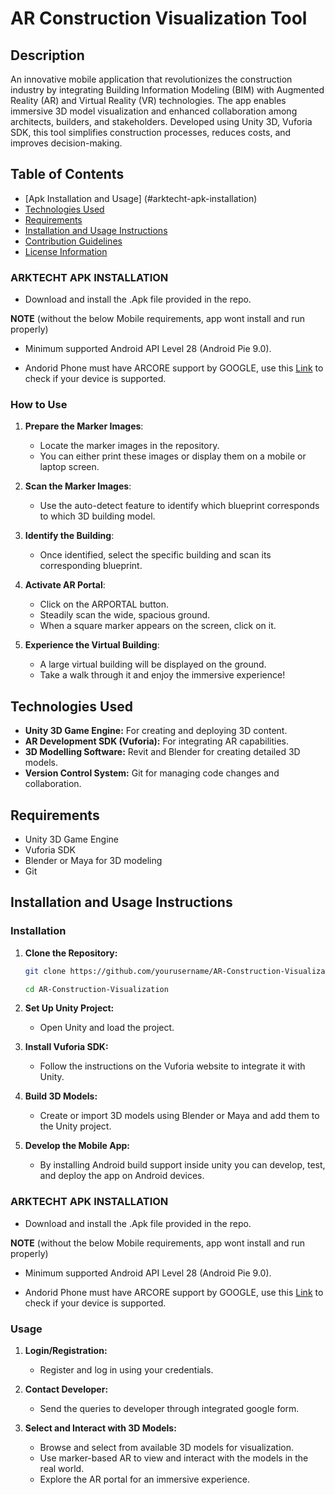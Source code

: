 # AR Construction Visualization Tool

## Description

An innovative mobile application that revolutionizes the construction industry by integrating Building Information Modeling (BIM) with Augmented Reality (AR) and Virtual Reality (VR) technologies. The app enables immersive 3D model visualization and enhanced collaboration among architects, builders, and stakeholders. Developed using Unity 3D, Vuforia SDK, this tool simplifies construction processes, reduces costs, and improves decision-making.


## Table of Contents
- [Apk Installation and Usage] (#arktecht-apk-installation)
- [Technologies Used](#technologies-used)
- [Requirements](#requirements)
- [Installation and Usage Instructions](#installation-and-usage-instructions)
- [Contribution Guidelines](#contribution-guidelines)
- [License Information](#license-information)

### ARKTECHT APK INSTALLATION

   - Download and install the .Apk file provided in the repo.

**NOTE** (without the below Mobile requirements, app wont install and run properly)

   - Minimum supported Android API Level 28 (Android Pie 9.0).
   
   - Andorid Phone must have ARCORE support by GOOGLE, use this [Link](https://developers.google.com/ar/devices) to check if your device is supported.
     

### How to Use

1. **Prepare the Marker Images**: 
   - Locate the marker images in the repository.
   - You can either print these images or display them on a mobile or laptop screen.

2. **Scan the Marker Images**: 
   - Use the auto-detect feature to identify which blueprint corresponds to which 3D building model.
   
3. **Identify the Building**: 
   - Once identified, select the specific building and scan its corresponding blueprint.

4. **Activate AR Portal**: 
   - Click on the ARPORTAL button.
   - Steadily scan the wide, spacious ground.
   - When a square marker appears on the screen, click on it.

5. **Experience the Virtual Building**: 
   - A large virtual building will be displayed on the ground.
   - Take a walk through it and enjoy the immersive experience!

## Technologies Used

- **Unity 3D Game Engine:** For creating and deploying 3D content.
- **AR Development SDK (Vuforia):** For integrating AR capabilities.
- **3D Modelling Software:** Revit and Blender for creating detailed 3D models.
- **Version Control System:** Git for managing code changes and collaboration.

## Requirements

- Unity 3D Game Engine
- Vuforia SDK
- Blender or Maya for 3D modeling
- Git

## Installation and Usage Instructions

### Installation

1. **Clone the Repository:**
   ```sh
   git clone https://github.com/yourusername/AR-Construction-Visualization.git
   ```
   ```sh
   cd AR-Construction-Visualization
   ```

2. **Set Up Unity Project:**
   - Open Unity and load the project.

3. **Install Vuforia SDK:**
   - Follow the instructions on the Vuforia website to integrate it with Unity.

4. **Build 3D Models:**
   - Create or import 3D models using Blender or Maya and add them to the Unity project.

5. **Develop the Mobile App:**
   - By installing Android build support inside unity you can develop, test, and deploy the app on Android devices.
  
### ARKTECHT APK INSTALLATION

- Download and install the .Apk file provided in the repo.

**NOTE** (without the below Mobile requirements, app wont install and run properly)

   - Minimum supported Android API Level 28 (Android Pie 9.0).
   
   - Andorid Phone must have ARCORE support by GOOGLE, use this [Link](https://developers.google.com/ar/devices) to check if your device is supported.
     
### Usage

1. **Login/Registration:**
   - Register and log in using your credentials.
   
2. **Contact Developer:**
   - Send the queries to developer through integrated google form.

3. **Select and Interact with 3D Models:**
   - Browse and select from available 3D models for visualization.
   - Use marker-based AR to view and interact with the models in the real world.
   - Explore the AR portal for an immersive experience.

